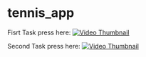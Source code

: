 # tennis_app

Fisrt Task press here:
[![Video Thumbnail](https://i.imgur.com/2522HWH.jpeg)](https://drive.google.com/file/d/1a0OvkKiJP6uffvq2p4NsXx3X3KP-mtwE/view?usp=drive_link)


Second Task press here:
[![Video Thumbnail](https://i.imgur.com/670XpEU.png)](https://drive.google.com/file/d/16pVfPhsMHa2UjT7jPV_5mo-Sk6Dk7sc1/view?usp=drive_link)
